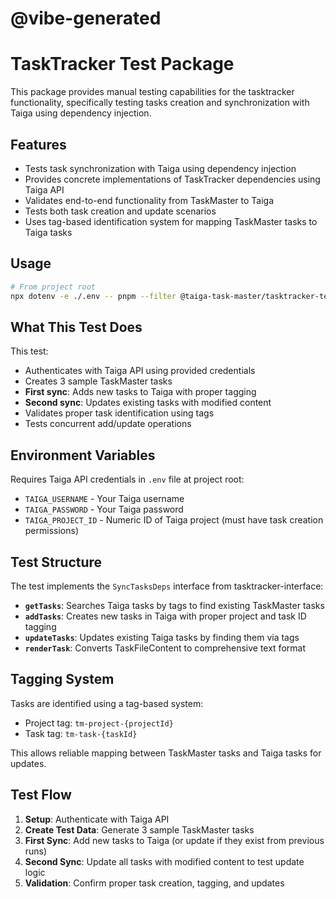 # @vibe-generated

# TaskTracker Test Package

This package provides manual testing capabilities for the tasktracker functionality, specifically testing tasks creation and synchronization with Taiga using dependency injection.

## Features

- Tests task synchronization with Taiga using dependency injection
- Provides concrete implementations of TaskTracker dependencies using Taiga API
- Validates end-to-end functionality from TaskMaster to Taiga
- Tests both task creation and update scenarios
- Uses tag-based identification system for mapping TaskMaster tasks to Taiga tasks

## Usage

```bash
# From project root
npx dotenv -e ./.env -- pnpm --filter @taiga-task-master/tasktracker-test run test:manual
```

## What This Test Does

This test:

- Authenticates with Taiga API using provided credentials
- Creates 3 sample TaskMaster tasks
- **First sync**: Adds new tasks to Taiga with proper tagging
- **Second sync**: Updates existing tasks with modified content
- Validates proper task identification using tags
- Tests concurrent add/update operations

## Environment Variables

Requires Taiga API credentials in `.env` file at project root:
- `TAIGA_USERNAME` - Your Taiga username
- `TAIGA_PASSWORD` - Your Taiga password  
- `TAIGA_PROJECT_ID` - Numeric ID of Taiga project (must have task creation permissions)

## Test Structure

The test implements the `SyncTasksDeps` interface from tasktracker-interface:

- **`getTasks`**: Searches Taiga tasks by tags to find existing TaskMaster tasks
- **`addTasks`**: Creates new tasks in Taiga with proper project and task ID tagging
- **`updateTasks`**: Updates existing Taiga tasks by finding them via tags
- **`renderTask`**: Converts TaskFileContent to comprehensive text format

## Tagging System

Tasks are identified using a tag-based system:
- Project tag: `tm-project-{projectId}` 
- Task tag: `tm-task-{taskId}`

This allows reliable mapping between TaskMaster tasks and Taiga tasks for updates.

## Test Flow

1. **Setup**: Authenticate with Taiga API
2. **Create Test Data**: Generate 3 sample TaskMaster tasks
3. **First Sync**: Add new tasks to Taiga (or update if they exist from previous runs)
4. **Second Sync**: Update all tasks with modified content to test update logic
5. **Validation**: Confirm proper task creation, tagging, and updates